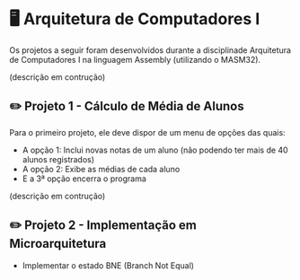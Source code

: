 # 🖥️ Arquitetura de Computadores I
Os projetos a seguir foram desenvolvidos durante a disciplinade Arquitetura de Computadores I na linguagem Assembly (utilizando o MASM32).

(descrição em contrução)

## ✏️ Projeto 1 - Cálculo de Média de Alunos
Para o primeiro projeto, ele deve dispor de um menu de opções das quais:
* A opção 1: Inclui novas notas de um aluno (não podendo ter mais de 40 alunos registrados)
* A opção 2: Exibe as médias de cada aluno
* E a 3ª opção encerra o programa

(descrição em contrução)

## ✏️ Projeto 2 - Implementação em Microarquitetura
* Implementar o estado BNE (Branch Not Equal)
